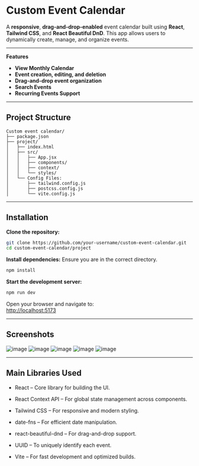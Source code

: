#  Custom Event Calendar  
A **responsive**, **drag-and-drop-enabled** event calendar built using **React**, **Tailwind CSS**, and **React Beautiful DnD**. This app allows users to dynamically create, manage, and organize events.

---

**Features**  
-  **View Monthly Calendar**  
-  **Event creation, editing, and deletion**  
-  **Drag-and-drop event organization** 
-  **Search Events**
-  **Recurring Events Support**

---

## Project Structure  
```
Custom event calendar/
├── package.json
├── project/
│   ├── index.html
│   ├── src/
│   │   ├── App.jsx
│   │   ├── components/        
│   │   ├── context/            
│   │   └── styles/             
│   └── Config Files:
│       ├── tailwind.config.js
│       ├── postcss.config.js
│       └── vite.config.js
```

---

## Installation

**Clone the repository:**
```bash
git clone https://github.com/your-username/custom-event-calendar.git
cd custom-event-calendar/project
```

**Install dependencies:**
Ensure you are in the correct directory. 
```bash
npm install
```

**Start the development server:**
```bash
npm run dev
```

Open your browser and navigate to:  
 [http://localhost:5173](http://localhost:5173)



---

## Screenshots
![image](https://github.com/user-attachments/assets/81af5b37-12c6-4355-bb3c-803e207e9538)
![image](https://github.com/user-attachments/assets/5e84e87f-b939-42cd-bf31-3b776c5ca477)
![image](https://github.com/user-attachments/assets/45482bd9-093c-4cdd-97ef-8c25909f5e5e)
![image](https://github.com/user-attachments/assets/7296571a-e074-4064-bf81-0b5a38a867f9)
![image](https://github.com/user-attachments/assets/525b1209-76a2-46e9-844c-61aa48dcb912)

---
## Main Libraries Used

- React – Core library for building the UI.

- React Context API – For global state management across components.

- Tailwind CSS – For responsive and modern styling.

- date-fns – For efficient date manipulation.

- react-beautiful-dnd – For drag-and-drop support.

- UUID – To uniquely identify each event.

- Vite – For fast development and optimized builds.


